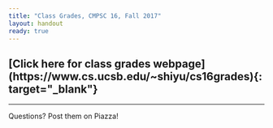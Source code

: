 ```yaml
---
title: "Class Grades, CMPSC 16, Fall 2017"
layout: handout
ready: true
---
```


<h2>[Click here for class grades webpage](https://www.cs.ucsb.edu/~shiyu/cs16grades){: target="_blank"}</h2>


---------------------
Questions? Post them on Piazza!
